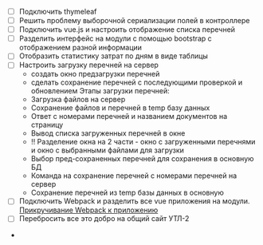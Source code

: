 
- [ ] Подключить thymeleaf
- [ ] Решить проблему выборочной сериализации полей в контроллере
- [ ] Подключить vue.js и настроить отображение списка перечней
- [ ] Разделить интерфейс на модули с помощью bootstrap с отображением разной информации
- [ ] Отобразить статистику затрат по дням в виде таблицы
- [ ] Настроить загрузку перечней на сервер
    - создать окно предзагрузки перечней
    - сделать сохранение перечней с последующими проверкой и обновлением
    Этапы загрузки перечней:
    - Загрузка файлов на сервер
    - Сохранение файлов и перечней в temp базу данных
    - Ответ с номерами перечней и названием документов на страницу
    - Вывод списка загруженных перечней в окне
    - !! Разделение окна на 2 части - окно с загруженными перечнями и окно с выбранными файлами для загрузки
    - Выбор пред-сохраненных перечней для сохранения в основную БД
    - Команда на сохранение перечней с номерами перечней на сервер
    - Сохранение перечней из temp базы данных в основную
- [ ] Подключить Webpack и разделить все vue приложения на модули.
    [Прикручивание Webpack к приложению](HELP.md)
- [ ] Перебросить все это добро на общий сайт УТЛ-2
- 